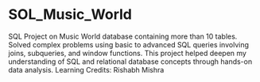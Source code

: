 # SOL_Music_World
SQL Project on Music World database containing more than 10 tables. Solved complex problems using basic to advanced SQL queries involving joins, subqueries, and window functions. This project helped deepen my understanding of SQL and relational database concepts through hands-on data analysis.
Learning Credits: Rishabh Mishra

